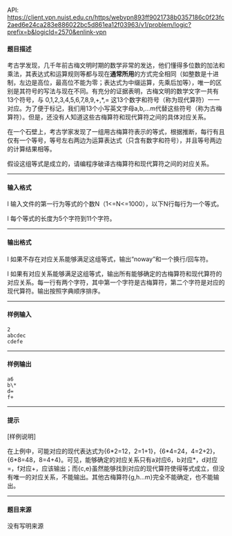 API: https://client.vpn.nuist.edu.cn/https/webvpn893ff9021738b0357186c0f23fc2aed6e24ca283e886022bc5d861ea12f03963/v1/problem/logic?prefix=b&logicId=2570&enlink-vpn

#### 题目描述

考古学发现，几千年前古梅文明时期的数学非常的发达，他们懂得多位数的加法和乘法，其表达式和运算规则等都与现在**通常所用**的方式完全相同（如整数是十进制，左边是高位，最高位不能为零；表达式为中缀运算，先乘后加等），唯一的区别是其符号的写法与现在不同。有充分的证据表明，古梅文明的数学文字一共有13个符号，与 0,1,2,3,4,5,6,7,8,9,+,\*,= 这13个数字和符号（称为现代算符）一一对应。为了便于标记，我们用13个小写英文字母a,b,…m代替这些符号（称为古梅算符）。但是，还没有人知道这些古梅算符和现代算符之间的具体对应关系。

在一个石壁上，考古学家发现了一组用古梅算符表示的等式，根据推断，每行有且仅有一个等号，等号左右两边为运算表达式（只含有数字和符号），并且等号两边的计算结果相等。

假设这组等式是成立的，请编程序破译古梅算符和现代算符之间的对应关系。

---

#### 输入格式

l 输入文件的第一行为等式的个数N（1<=N<=1000），以下N行每行为一个等式。

l 每个等式的长度为5个字符到11个字符。

---

#### 输出格式

l 如果不存在对应关系能够满足这组等式，输出“noway”和一个换行/回车符。

l 如果有对应关系能够满足这组等式，输出所有能够确定的古梅算符和现代算符的对应关系。每一行有两个字符，其中第一个字符是古梅算符，第二个字符是对应的现代算符。输出按照字典顺序排序。

---

#### 样例输入
```
2
abcdec
cdefe

```

---

#### 样例输出
```
a6
b\*
d=
f+

```

---

#### 提示

\[样例说明\]

在上例中，可能对应的现代表达式为{6\*2=12，2=1+1}，{6\*4=24，4=2+2}，{6\*8=48，8=4+4}。可见，能够确定的对应关系只有a对应6，b对应\*，d对应=，f对应+，应该输出；而{c,e}虽然能够找到对应的现代算符使得等式成立，但没有唯一的对应关系，不能输出。其他古梅算符{g,h…m}完全不能确定，也不能输出。

---

#### 题目来源

没有写明来源